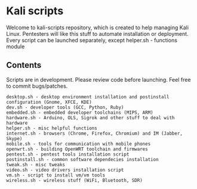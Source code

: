 # Kali scripts

Welcome to kali-scripts repository, which is created to help managing Kali Linux.
Pentesters will like this stuff to automate installation or deployment.
Every script can be launched separately, except helper.sh - functions module

## Contents

Scripts are in development. Please review code before launching. Feel free to commit bugs/patches.

    desktop.sh - desktop environment installation and postinstall configuration (Gnome, XFCE, KDE)
    dev.sh - developer tools (GCC, Python, Ruby)
    embedded.sh - embedded developer toolchains (MIPS, ARM)
    hardware.sh - Arduino, OLS, Sigrok and other stuff to deal with hardware
    helper.sh - misc helpful functions
    internet.sh - browsers (Chrome, Firefox, Chromium) and IM (Jabber, Skype)
    mobile.sh - tools for communication with mobile phones
    openwrt.sh - building OpenWRT toolchain and firmwares
    pentest.sh - pentest tools installation script
    postinstall.sh - common software dependecies installation
    tweak.sh - misc tweaks
    video.sh - video drivers installation script
    vm.sh - script to install vm/vm tools 
    wireless.sh - wireless stuff (WiFi, Bluetooth, SDR)

